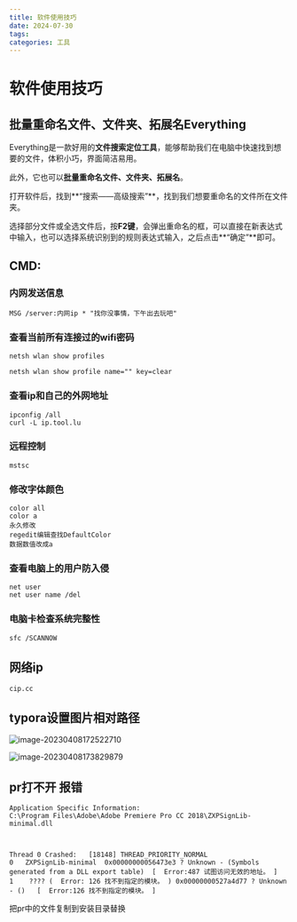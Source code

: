 ```yaml
---
title: 软件使用技巧
date: 2024-07-30
tags: 
categories: 工具
---
```


# 软件使用技巧



## 批量重命名文件、文件夹、拓展名Everything

Everything是一款好用的**文件搜索定位工具**，能够帮助我们在电脑中快速找到想要的文件，体积小巧，界面简洁易用。

此外，它也可以**批量重命名文件、文件夹、拓展名**。

打开软件后，找到**“搜索——高级搜索”**，找到我们想要重命名的文件所在文件夹。

选择部分文件或全选文件后，按**F2键**，会弹出重命名的框，可以直接在新表达式中输入，也可以选择系统识别到的规则表达式输入，之后点击**“确定”**即可。



## CMD:

### 内网发送信息

```
MSG /server:内网ip * "找你没事情，下午出去玩吧"
```

### 查看当前所有连接过的wifi密码

```
netsh wlan show profiles

netsh wlan show profile name="" key=clear
```

### 查看ip和自己的外网地址

```
ipconfig /all
curl -L ip.tool.lu
```

### 远程控制

```
mstsc
```

### 修改字体颜色

```
color all
color a
永久修改
regedit编辑查找DefaultColor
数据数值改成a
```

### 查看电脑上的用户防入侵

```
net user
net user name /del
```

### 电脑卡检查系统完整性

```
sfc /SCANNOW
```



## 网络ip

```
cip.cc
```



## typora设置图片相对路径

![image-20230408172522710](img/image-20230408172522710.png)



![image-20230408173829879](img/image-20230408173829879.png)





## pr打不开 报错

```
Application Specific Information:
C:\Program Files\Adobe\Adobe Premiere Pro CC 2018\ZXPSignLib-minimal.dll



Thread 0 Crashed:	[18148]	THREAD_PRIORITY_NORMAL
0	ZXPSignLib-minimal  0x00000000056473e3 ? Unknown - (Symbols generated from a DLL export table)	[  Error:487 试图访问无效的地址。 ]
1	 ???? (  Error: 126 找不到指定的模块。 ) 0x00000000527a4d77 ? Unknown - ()	[  Error:126 找不到指定的模块。 ]
```

把pr中的文件复制到安装目录替换